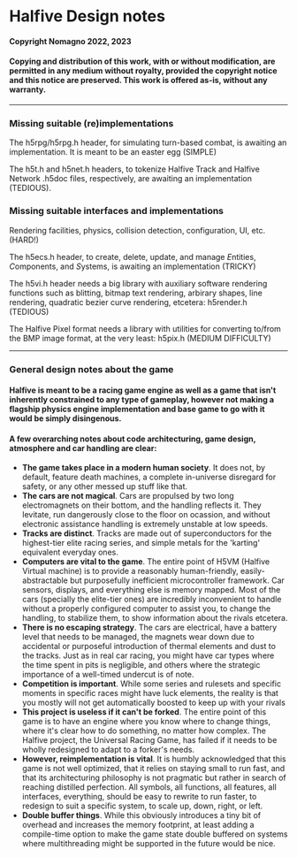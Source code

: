 # Halfive Design notes

#### Copyright Nomagno 2022, 2023
#### Copying and distribution of this work, with or without modification, are permitted in any medium without royalty, provided the copyright notice and this notice are preserved. This work is offered as-is, without any warranty.

***
### Missing suitable (re)implementations
The h5rpg/h5rpg.h header, for simulating turn-based combat, is awaiting an implementation. It is meant to be an easter egg (SIMPLE)


The h5t.h and h5net.h headers, to tokenize Halfive Track and Halfive Network .h5doc files, respectively, are awaiting an implementation (TEDIOUS).

### Missing suitable interfaces and implementations

Rendering facilities, physics, collision detection, configuration, UI, etc. (HARD!)

The h5ecs.h header, to create, delete, update, and manage *E*ntities, *C*omponents, and *S*ystems, is awaiting an implementation (TRICKY)

The h5vi.h header needs a big library with auxiliary software rendering functions such as blitting,
bitmap text rendering, arbirary shapes, line rendering, quadratic bezier curve rendering, etcetera:  h5render.h (TEDIOUS)

The Halfive Pixel format needs a library with utilities for converting to/from the BMP image format, at the very least: h5pix.h (MEDIUM DIFFICULTY)


***
### General design notes about the game
#### Halfive is meant to be a racing game engine as well as a game that isn't inherently constrained to any type of gameplay, however not making a flagship physics engine implementation and base game to go with it would be simply disingenous.
#### A few overarching notes about code architecturing, game design, atmosphere and car handling are clear:

- **The game takes place in a modern human society**. It does not, by default, feature death machines, a complete in-universe disregard for safety, or any other messed up stuff like that.
- **The cars are not magical**. Cars are propulsed by two long electromagnets on their bottom, and the handling reflects it. They levitate, run dangerously close to the floor on ocassion, and without electronic assistance handling is extremely unstable at low speeds.
- **Tracks are distinct**. Tracks are made out of superconductors for the highest-tier elite racing series, and simple metals for the 'karting' equivalent everyday ones.
- **Computers are vital to the game**. The entire point of H5VM (Halfive Virtual machine) is to provide a reasonably human-friendly, easily-abstractable but purposefully inefficient microcontroller framework. Car sensors, displays, and everything else is memory mapped. Most of the cars (specially the elite-tier ones) are incredibly inconvenient to handle without a properly configured computer to assist you, to change the handling, to stabilize them, to show information about the rivals etcetera.
- **There is no escaping strategy**. The cars are electrical, have a battery level that needs to
be managed, the magnets wear down due to accidental or purposeful introduction of thermal elements
and dust to the tracks. Just as in real car racing, you might have car types where the time spent in
pits is negligible, and others where the strategic importance of a well-timed undercut is of note.
- **Competition is important**. While some series and rulesets and specific moments in specific
races might have luck elements, the reality is that you mostly will not get automatically boosted to keep up with your rivals
- **This project is useless if it can't be forked**. The entire point of this game is to have an engine where you know where to change things, where it's clear how to do something, no matter how complex. The Halfive project, the Universal Racing Game, has failed if it needs to be wholly redesigned to adapt to a forker's needs.
- **However, reimplementation is vital**. It is humbly acknowledged that this game is not well optimized, that it relies on staying small to run fast, and that its architecturing philosophy is not pragmatic but rather in search of reaching distilled perfection. All symbols, all functions, all features, all interfaces, everything, should be easy to rewrite to run faster, to redesign to suit a specific system, to scale up, down, right, or left.
- **Double buffer things**. While this obviously introduces a tiny bit of overhead and increases the memory footprint, at least adding a compile-time option to make the game state double buffered on systems where multithreading might be supported in the future would be nice.
